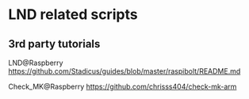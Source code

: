 # LND related scripts

## 3rd party tutorials

LND@Raspberry		https://github.com/Stadicus/guides/blob/master/raspibolt/README.md

Check_MK@Raspberry	https://github.com/chrisss404/check-mk-arm
